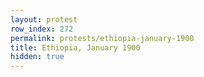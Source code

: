 ```yaml
---
layout: protest
row_index: 272
permalink: protests/ethiopia-january-1900
title: Ethiopia, January 1900
hidden: true
---
```

